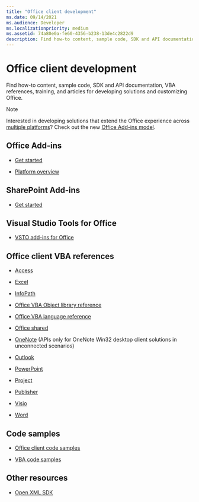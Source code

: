 ```yaml
---
title: "Office client development"
ms.date: 09/14/2021
ms.audience: Developer
ms.localizationpriority: medium
ms.assetid: 74a80e0a-fe60-4356-b238-13de4c2822d9
description: Find how-to content, sample code, SDK and API documentation, VBA references, training, and articles for developing solutions and customizing Office.
---
```


# Office client development

Find how-to content, sample code, SDK and API documentation, VBA references, training, and articles for developing solutions and customizing Office.
  
> [!NOTE]
> Interested in developing solutions that extend the Office experience across [multiple platforms](/office/dev/add-ins/overview/office-add-in-availability.md)? Check out the new [Office Add-ins model](/office/dev/add-ins/).

## Office Add-ins
  
- [Get started](/office/dev/add-ins/)
  
- [Platform overview](/office/dev/add-ins/overview/core-concepts-office-add-ins)
  
## SharePoint Add-ins
  
- [Get started](/sharepoint/dev/sp-add-ins/get-started-creating-sharepoint-hosted-sharepoint-add-ins)
  
## Visual Studio Tools for Office
  
- [VSTO add-ins for Office](/visualstudio/vsto/getting-started-programming-vsto-add-ins?view=vs-2022)
  
## Office client VBA references
  
- [Access](access/access-home.md)
  
- [Excel](excel/excel-home.md)
  
- [InfoPath](infopath/infopath-home.md)
  
- [Office VBA Object library reference](/office/vba/library-reference/concepts/concepts-object-library-reference-for-office)
  
- [Office VBA language reference](/office/vba/api/overview/language-reference)
  
- [Office shared](shared/office-shared.md)
  
- [OneNote](onenote/onenote-home.md) (APIs only for OneNote Win32 desktop client solutions in unconnected scenarios) 
  
- [Outlook](outlook/outlook-home.md)
  
- [PowerPoint](powerpoint-home.md)
  
- [Project](project/project-home.md)
  
- [Publisher](publisher-home.md)
  
- [Visio](visio/visio-home.md)
  
- [Word](word/word-home.md)
  
## Code samples
  
- [Office client code samples](https://developer.microsoft.com/office/gallery/?filterBy=Samples)
  
- [VBA code samples](/samples/browse/)
  
## Other resources
  
- [Open XML SDK](/office/open-xml/how-do-i)
